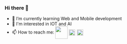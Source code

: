 ### Hi there 👋


- 🌱 I’m currently learning Web and Mobile development
- 🥸 I'm interested in IOT and AI
- 📫 How to reach me: <a href="https://www.linkedin.com/in/asmae-elkarama-b98598232" target="blank"><img align="center" src="https://static.vecteezy.com/system/resources/previews/017/339/624/original/linkedin-icon-free-png.png" height="40" /></a> <a href="https://mail.google.com/mail/u/0/?pli=1#inbox" target="blank"><img align="center" src="https://upload.wikimedia.org/wikipedia/commons/7/7e/Gmail_icon_%282020%29.svg" height="20" /></a> <a href="https://web.facebook.com/Asmae.Elkarama.12" target="blank" style ="padding: 2px"><img align="center" src="https://upload.wikimedia.org/wikipedia/commons/c/cd/Facebook_logo_%28square%29.png" height="20" /></a>
